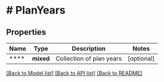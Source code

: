 # # PlanYears

## Properties

Name | Type | Description | Notes
------------ | ------------- | ------------- | -------------
**** | **mixed** | Collection of plan years | [optional]

[[Back to Model list]](../../README.md#models) [[Back to API list]](../../README.md#endpoints) [[Back to README]](../../README.md)
